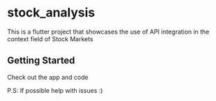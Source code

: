 # stock_analysis

This is a flutter project that showcases the use of API integration in the context field of Stock Markets

## Getting Started

Check out the app and code

P.S: If possible help with issues :)
